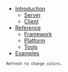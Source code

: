 <!-- docs/_sidebar.md -->


* [Introduction](/main.md)
    * [Server](introduction/server.md)
    * [Client](introduction/client.md)
* [Reference](modules/main.md)
    * [Framework](modules/framework/main.md)
    * [Platform](modules/platform/main.md)
    * [Tools](modules/tools/main.md)
* [Examples](examples/index.md)

<!-- 
* [Client](https://www.npmjs.com/package/@methodus/client)
* [Contracts](https://www.npmjs.com/package/@methodus/contracts)
* [Data](https://www.npmjs.com/package/@methodus/data)
* [Describe plugin](https://www.npmjs.com/package/@methodus/describe) -->

<small>`Refresh to change colors.`<small>